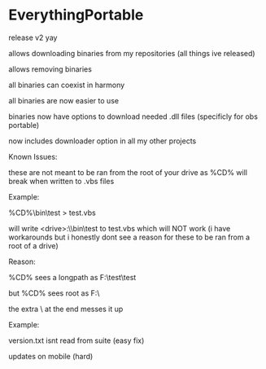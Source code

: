 # EverythingPortable

release v2 yay

allows downloading binaries from my repositories (all things ive released)

allows removing binaries

all binaries can coexist in harmony

all binaries are now easier to use

binaries now have options to download needed .dll files (specificly for obs portable)

now includes downloader option in all my other projects

Known Issues:

these are not meant to be ran from the root of your drive as %CD% will break when written to .vbs files

Example:

%CD%\bin\test > test.vbs

will write \<drive\>:\\\\bin\test to test.vbs which will NOT work (i have workarounds but i honestly dont see a reason for these to be ran from a root of a drive)

Reason:

%CD% sees a longpath as F:\\test\\test

but %CD% sees root as F:\\

the extra \\ at the end messes it up

Example:

version.txt isnt read from suite (easy fix)

updates on mobile (hard)
